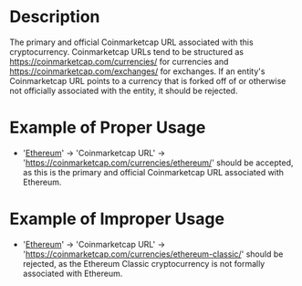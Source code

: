 # Description
The primary and official Coinmarketcap URL associated with this cryptocurrency. Coinmarketcap URLs tend to be structured as https://coinmarketcap.com/currencies/<currency name> for currencies and https://coinmarketcap.com/exchanges/<exchange name> for exchanges. If an entity's Coinmarketcap URL points to a currency that is forked off of or otherwise not officially associated with the entity, it should be rejected.

# Example of Proper Usage
* '[Ethereum](https://golden.com/wiki/Ethereum-W4Z)' -> 'Coinmarketcap URL' -> 'https://coinmarketcap.com/currencies/ethereum/' should be accepted, as this is the primary and official Coinmarketcap URL associated with Ethereum.

# Example of Improper Usage
* '[Ethereum](https://golden.com/wiki/Ethereum-W4Z)' -> 'Coinmarketcap URL' -> 'https://coinmarketcap.com/currencies/ethereum-classic/' should be rejected, as the Ethereum Classic cryptocurrency is not formally associated with Ethereum.